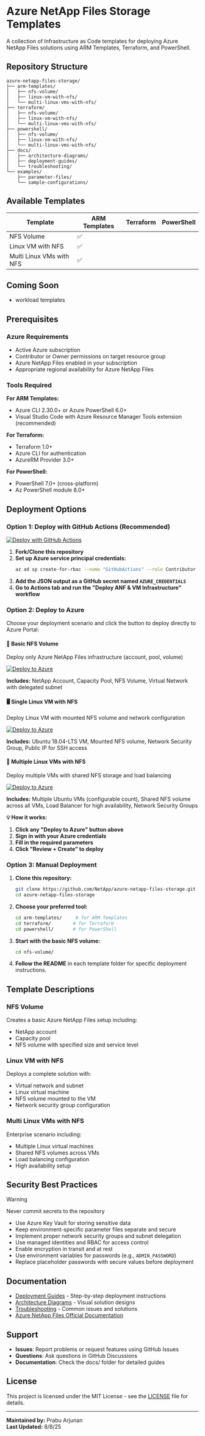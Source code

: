 # Azure NetApp Files Storage Templates

A collection of Infrastructure as Code templates for deploying Azure NetApp Files solutions using ARM Templates, Terraform, and PowerShell.

## Repository Structure

```
azure-netapp-files-storage/
├── arm-templates/
│   ├── nfs-volume/
│   ├── linux-vm-with-nfs/
│   └── multi-linux-vms-with-nfs/
├── terraform/
│   ├── nfs-volume/
│   ├── linux-vm-with-nfs/
│   └── multi-linux-vms-with-nfs/
├── powershell/
│   ├── nfs-volume/
│   ├── linux-vm-with-nfs/
│   └── multi-linux-vms-with-nfs/
├── docs/
│   ├── architecture-diagrams/
│   ├── deployment-guides/
│   └── troubleshooting/
└── examples/
    ├── parameter-files/
    └── sample-configurations/
```

## Available Templates

| Template | ARM Templates | Terraform | PowerShell |
|----------|---------------|-----------|------------|
| NFS Volume | :white_check_mark: |  | |
| Linux VM with NFS | :white_check_mark: |  |  |
| Multi Linux VMs with NFS | :white_check_mark: |  |  |

## Coming Soon

- workload templates

## Prerequisites

### Azure Requirements

- Active Azure subscription
- Contributor or Owner permissions on target resource group
- Azure NetApp Files enabled in your subscription
- Appropriate regional availability for Azure NetApp Files

### Tools Required

**For ARM Templates:**
- Azure CLI 2.30.0+ or Azure PowerShell 6.0+
- Visual Studio Code with Azure Resource Manager Tools extension (recommended)

**For Terraform:**
- Terraform 1.0+
- Azure CLI for authentication
- AzureRM Provider 3.0+

**For PowerShell:**
- PowerShell 7.0+ (cross-platform)
- Az PowerShell module 8.0+

## Deployment Options

### Option 1: Deploy with GitHub Actions (Recommended)
[![Deploy with GitHub Actions](https://img.shields.io/badge/Deploy%20with-GitHub%20Actions-2ea44f)](../../actions/workflows/deploy.yml)

1. **Fork/Clone this repository**
2. **Set up Azure service principal credentials:**
   ```bash
   az ad sp create-for-rbac --name "GitHubActions" --role Contributor --scope /subscriptions/YOUR-SUBSCRIPTION-ID --sdk-auth
   ```
3. **Add the JSON output as a GitHub secret named `AZURE_CREDENTIALS`**
4. **Go to Actions tab and run the "Deploy ANF & VM Infrastructure" workflow**

### Option 2: Deploy to Azure

Choose your deployment scenario and click the button to deploy directly to Azure Portal:

#### 📁 Basic NFS Volume
Deploy only Azure NetApp Files infrastructure (account, pool, volume)

<a href="https://portal.azure.com/#create/Microsoft.Template/uri/https%3A%2F%2Fraw.githubusercontent.com%2FNetApp%2Fazure-netapp-files-storage%2Fmain%2Farm-templates%2Fnfs-volume%2Fnetapp-volume-template.json?target=_blank" target="_blank">
<img src="https://aka.ms/deploytoazurebutton" alt="Deploy to Azure"/>
</a>

**Includes:** NetApp Account, Capacity Pool, NFS Volume, Virtual Network with delegated subnet

#### 🖥️ Single Linux VM with NFS
Deploy Linux VM with mounted NFS volume and network configuration

<a href="https://portal.azure.com/#create/Microsoft.Template/uri/https%3A%2F%2Fraw.githubusercontent.com%2FNetApp%2Fazure-netapp-files-storage%2Fmain%2Farm-templates%2Flinux-vm-with-nfs%2Flinux-vm-anf-nfs-template.json?target=_blank" target="_blank">
<img src="https://aka.ms/deploytoazurebutton" alt="Deploy to Azure"/>
</a>

**Includes:** Ubuntu 18.04-LTS VM, Mounted NFS volume, Network Security Group, Public IP for SSH access

#### 🏢 Multiple Linux VMs with NFS
Deploy multiple VMs with shared NFS storage and load balancing

<a href="https://portal.azure.com/#create/Microsoft.Template/uri/https%3A%2F%2Fraw.githubusercontent.com%2FNetApp%2Fazure-netapp-files-storage%2Fmain%2Farm-templates%2Fmulti-linux-vms-with-nfs%2Fazlinux-multi-vm-anf-template.json?target=_blank" target="_blank">
<img src="https://aka.ms/deploytoazurebutton" alt="Deploy to Azure"/>
</a>

**Includes:** Multiple Ubuntu VMs (configurable count), Shared NFS volume across all VMs, Load Balancer for high availability, Network Security Groups

**💡 How it works:**
1. **Click any "Deploy to Azure" button above**
2. **Sign in with your Azure credentials**
3. **Fill in the required parameters**
4. **Click "Review + Create" to deploy**

### Option 3: Manual Deployment

1. **Clone this repository:**
   ```bash
   git clone https://github.com/NetApp/azure-netapp-files-storage.git
   cd azure-netapp-files-storage
   ```

2. **Choose your preferred tool:**
   ```bash
   cd arm-templates/     # for ARM Templates
   cd terraform/        # for Terraform
   cd powershell/       # for PowerShell
   ```

3. **Start with the basic NFS volume:**
   ```bash
   cd nfs-volume/
   ```

4. **Follow the README** in each template folder for specific deployment instructions.

## Template Descriptions

### NFS Volume
Creates a basic Azure NetApp Files setup including:
- NetApp account
- Capacity pool
- NFS volume with specified size and service level

### Linux VM with NFS
Deploys a complete solution with:
- Virtual network and subnet
- Linux virtual machine
- NFS volume mounted to the VM
- Network security group configuration

### Multi Linux VMs with NFS
Enterprise scenario including:
- Multiple Linux virtual machines
- Shared NFS volumes across VMs
- Load balancing configuration
- High availability setup

## Security Best Practices

> [!WARNING]
> Never commit secrets to the repository

- Use Azure Key Vault for storing sensitive data
- Keep environment-specific parameter files separate and secure
- Implement proper network security groups and subnet delegation
- Use managed identities and RBAC for access control
- Enable encryption in transit and at rest
- Use environment variables for passwords (e.g., `ADMIN_PASSWORD`)
- Replace placeholder passwords with secure values before deployment


## Documentation

- [Deployment Guides](docs/deployment-guides/) - Step-by-step deployment instructions
- [Architecture Diagrams](docs/architecture-diagrams/) - Visual solution designs
- [Troubleshooting](docs/troubleshooting/) - Common issues and solutions
- [Azure NetApp Files Official Documentation](https://docs.microsoft.com/azure/azure-netapp-files/)

## Support

- **Issues**: Report problems or request features using GitHub Issues
- **Questions**: Ask questions in GitHub Discussions
- **Documentation**: Check the docs/ folder for detailed guides

## License

This project is licensed under the MIT License - see the [LICENSE](LICENSE) file for details.

---

**Maintained by:** Prabu Arjunan  
**Last Updated:** 8/8/25
